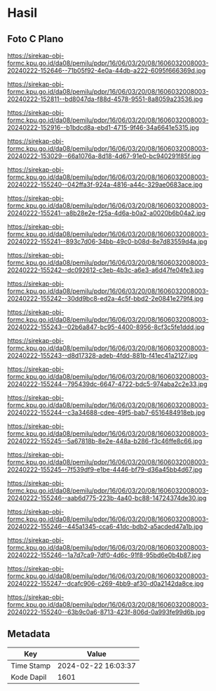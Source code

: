 # Hasil

## Foto C Plano

https://sirekap-obj-formc.kpu.go.id/da08/pemilu/pdpr/16/06/03/20/08/1606032008003-20240222-152646--71b05f92-4e0a-44db-a222-6095f666369d.jpg

https://sirekap-obj-formc.kpu.go.id/da08/pemilu/pdpr/16/06/03/20/08/1606032008003-20240222-152811--bd8047da-f88d-4578-9551-8a8059a23536.jpg

https://sirekap-obj-formc.kpu.go.id/da08/pemilu/pdpr/16/06/03/20/08/1606032008003-20240222-152916--b1bdcd8a-ebd1-4715-9f46-34a6641e5315.jpg

https://sirekap-obj-formc.kpu.go.id/da08/pemilu/pdpr/16/06/03/20/08/1606032008003-20240222-153029--66a1076a-8d18-4d67-91e0-bc940291f85f.jpg

https://sirekap-obj-formc.kpu.go.id/da08/pemilu/pdpr/16/06/03/20/08/1606032008003-20240222-155240--042ffa3f-924a-4816-a44c-329ae0683ace.jpg

https://sirekap-obj-formc.kpu.go.id/da08/pemilu/pdpr/16/06/03/20/08/1606032008003-20240222-155241--a8b28e2e-f25a-4d6a-b0a2-a0020b6b04a2.jpg

https://sirekap-obj-formc.kpu.go.id/da08/pemilu/pdpr/16/06/03/20/08/1606032008003-20240222-155241--893c7d06-34bb-49c0-b08d-8e7d83559d4a.jpg

https://sirekap-obj-formc.kpu.go.id/da08/pemilu/pdpr/16/06/03/20/08/1606032008003-20240222-155242--dc092612-c3eb-4b3c-a6e3-a6d47fe04fe3.jpg

https://sirekap-obj-formc.kpu.go.id/da08/pemilu/pdpr/16/06/03/20/08/1606032008003-20240222-155242--30dd9bc8-ed2a-4c5f-bbd2-2e0841e279f4.jpg

https://sirekap-obj-formc.kpu.go.id/da08/pemilu/pdpr/16/06/03/20/08/1606032008003-20240222-155243--02b6a847-bc95-4400-8956-8cf3c5fe1ddd.jpg

https://sirekap-obj-formc.kpu.go.id/da08/pemilu/pdpr/16/06/03/20/08/1606032008003-20240222-155243--d8d17328-adeb-4fdd-881b-f41ec41a2127.jpg

https://sirekap-obj-formc.kpu.go.id/da08/pemilu/pdpr/16/06/03/20/08/1606032008003-20240222-155244--795439dc-6647-4722-bdc5-974aba2c2e33.jpg

https://sirekap-obj-formc.kpu.go.id/da08/pemilu/pdpr/16/06/03/20/08/1606032008003-20240222-155244--c3a34688-cdee-49f5-bab7-6516484918eb.jpg

https://sirekap-obj-formc.kpu.go.id/da08/pemilu/pdpr/16/06/03/20/08/1606032008003-20240222-155245--5a67818b-8e2e-448a-b286-f3c46ffe8c66.jpg

https://sirekap-obj-formc.kpu.go.id/da08/pemilu/pdpr/16/06/03/20/08/1606032008003-20240222-155245--7f539df9-e1be-4446-bf79-d36a45bb4d67.jpg

https://sirekap-obj-formc.kpu.go.id/da08/pemilu/pdpr/16/06/03/20/08/1606032008003-20240222-155246--aab6d775-223b-4a40-bc88-14724374de30.jpg

https://sirekap-obj-formc.kpu.go.id/da08/pemilu/pdpr/16/06/03/20/08/1606032008003-20240222-155246--445a1345-cca6-41dc-bdb2-a5acded47a1b.jpg

https://sirekap-obj-formc.kpu.go.id/da08/pemilu/pdpr/16/06/03/20/08/1606032008003-20240222-155246--1a7d7ca9-7df0-4d6c-91f8-95bd6e0b4b87.jpg

https://sirekap-obj-formc.kpu.go.id/da08/pemilu/pdpr/16/06/03/20/08/1606032008003-20240222-155247--dcafc906-c269-4bb9-af30-d0a2142da8ce.jpg

https://sirekap-obj-formc.kpu.go.id/da08/pemilu/pdpr/16/06/03/20/08/1606032008003-20240222-155240--63b9c0a6-8713-423f-806d-0a993fe99d6b.jpg


## Metadata

| Key        | Value               |
| ---------- | ------------------- |
| Time Stamp | 2024-02-22 16:03:37 |
| Kode Dapil | 1601                |



